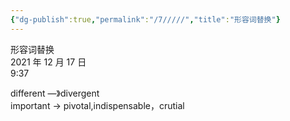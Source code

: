 ```yaml
---
{"dg-publish":true,"permalink":"/7/////","title":"形容词替换"}
---
```



形容词替换  
2021 年 12 月 17 日  
9:37

different —》divergent  
important -\> pivotal,indispensable，crutial
